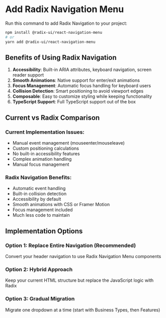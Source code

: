 # Add Radix Navigation Menu

Run this command to add Radix Navigation to your project:

```bash
npm install @radix-ui/react-navigation-menu
# or
yarn add @radix-ui/react-navigation-menu
```

## Benefits of Using Radix Navigation

1. **Accessibility**: Built-in ARIA attributes, keyboard navigation, screen reader support
2. **Smooth Animations**: Native support for enter/exit animations
3. **Focus Management**: Automatic focus handling for keyboard users
4. **Collision Detection**: Smart positioning to avoid viewport edges
5. **Composable**: Easy to customize styling while keeping functionality
6. **TypeScript Support**: Full TypeScript support out of the box

## Current vs Radix Comparison

### Current Implementation Issues:
- Manual event management (mouseenter/mouseleave)
- Custom positioning calculations
- No built-in accessibility features
- Complex animation handling
- Manual focus management

### Radix Navigation Benefits:
- Automatic event handling
- Built-in collision detection
- Accessibility by default
- Smooth animations with CSS or Framer Motion
- Focus management included
- Much less code to maintain

## Implementation Options

### Option 1: Replace Entire Navigation (Recommended)
Convert your header navigation to use Radix Navigation Menu components

### Option 2: Hybrid Approach
Keep your current HTML structure but replace the JavaScript logic with Radix

### Option 3: Gradual Migration
Migrate one dropdown at a time (start with Business Types, then Features)